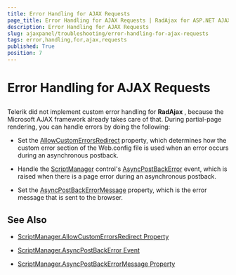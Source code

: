 ```yaml
---
title: Error Handling for AJAX Requests
page_title: Error Handling for AJAX Requests | RadAjax for ASP.NET AJAX Documentation
description: Error Handling for AJAX Requests
slug: ajaxpanel/troubleshooting/error-handling-for-ajax-requests
tags: error,handling,for,ajax,requests
published: True
position: 7
---
```


# Error Handling for AJAX Requests



## 

Telerik did not implement custom error handling for **RadAjax** , because the Microsoft AJAX framework already takes care of that. During partial-page rendering, you can handle errors by doing the following:

* Set the [AllowCustomErrorsRedirect](http://msdn.microsoft.com/en-us/library/system.web.ui.scriptmanager.allowcustomerrorsredirect.aspx) property, which determines how the custom error section of the Web.config file is used when an error occurs during an asynchronous postback.

* Handle the [ScriptManager](http://msdn.microsoft.com/en-us/library/bb398863.aspx) control's [AsyncPostBackError](http://msdn.microsoft.com/en-us/library/system.web.ui.scriptmanager.asyncpostbackerror.aspx) event, which is raised when there is a page error during an asynchronous postback.

* Set the [AsyncPostBackErrorMessage](http://msdn.microsoft.com/en-us/library/system.web.ui.scriptmanager.asyncpostbackerrormessage.aspx) property, which is the error message that is sent to the browser.

## See Also

 * [ScriptManager.AllowCustomErrorsRedirect Property](http://msdn.microsoft.com/en-us/library/system.web.ui.scriptmanager.allowcustomerrorsredirect.aspx)

 * [ScriptManager.AsyncPostBackError Event](http://msdn.microsoft.com/en-us/library/system.web.ui.scriptmanager.asyncpostbackerror.aspx)

 * [ScriptManager.AsyncPostBackErrorMessage Property](http://msdn.microsoft.com/en-us/library/system.web.ui.scriptmanager.asyncpostbackerrormessage.aspx)
